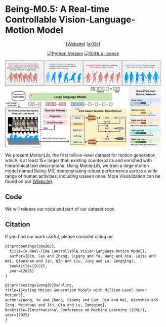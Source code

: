 # Being-M0.5: A Real-time Controllable Vision-Language-Motion Model

<div align="center">

[[Website]](https://beingbeyond.github.io/Being-M0.5)
[[arXiv]](https://arxiv.org/abs/2410.03311)

[![Python Version](https://img.shields.io/badge/Python-3.10-blue.svg)]()
[![GitHub license](https://img.shields.io/badge/MIT-blue)]()

![](images/motion_control.png)
![](images/model_structure.png)
</div>


We present MotionLib, the first million-level dataset for motion generation, which is at least 15× larger than existing counterparts and enriched with hierarchical text descriptions. Using MotionLib, we train a large motion model named Being-M0, demonstrating robust performance across a wide range of human activities, including unseen ones. More Visualization can be found on our [[Website]](https://beingbeyond.github.io/Being-M0.5).


## Code
We will release our code and part of our dataset soon.

## Citation
If you find our work useful, please consider citing us!
```
@inproceedings{cao2025,
  title={A Real-Time Controllable Vision-Language-Motion Model},
  author={Bin, Cao and Zheng, Sipeng and Ye, Wang and Xia, Lujie and Wei, Qianshan and Jin, Qin and Liu, Jing and Lu, Zongqing},
  booktitle={ICCV},
  year={2025}
}
```
```
@inproceedings{wang2025scaling,
title={Scaling Motion Generation Models with Million-Level Human Motions},
author={Wang, Ye and Zheng, Sipeng and Cao, Bin and Wei, Qianshan and Zeng, Weishuai and Jin, Qin and Lu, Zongqing},
booktitle={International Conference on Machine Learning (ICML)},
year={2025}
}
```
